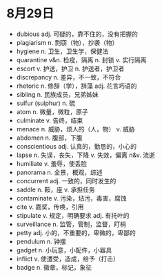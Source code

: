 # 8月29日

- dubious adj. 可疑的，靠不住的，没有把握的
- plagiarism n. 剽窃（物），抄袭（物）
- hygiene n. 卫生，卫生学，保健法
- quarantine v&n. 检疫，隔离 n. 封锁 v. 实行隔离
- escort v. 护送，护卫 n. 护送者，护卫者
- discrepancy n. 差异，不一致，不符合
- rhetoric n. 修辞（学），辞藻 adj. 花言巧语的
- sibling n. 民族成员，兄弟姊妹
- sulfur (sulphur) n. 硫
- atom n. 微量，微粒，原子
- culminate v. 告终，结束
- menace n. 威胁，烦人的（人，物） v. 威胁
- abdomen n. 腹部，下腹
- conscientious adj. 认真的，勤恳的，小心的
- lapse n. 失误，丧失，下降 v. 失效，偏离 n&v. 流逝
- humiliate v. 羞辱，使丢脸
- panorama n. 全景，概观，综述
- concurrent adj. 一致的，同时发生的
- saddle n. 鞍，座 v. 承担任务
- contaminate v. 污染，玷污，毒害，腐蚀
- cite v. 嘉奖，传唤，引用
- stipulate v. 规定，明确要求 adj. 有托叶的
- surveillance n. 监管，管制，监督，盯梢
- petty adj. 小的，不重要的，卑微的，卑鄙的
- pendulum n. 钟摆
- gadget n. 小玩意，小配件，小器具
- inflict v. 使遭受，造成，给予（打击）
- badge n. 徽章，标记，象征
